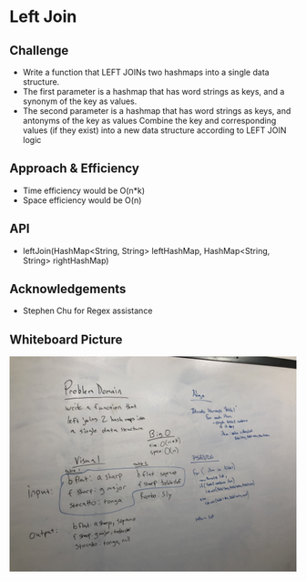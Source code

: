 # Left Join

 ## Challenge
- Write a function that LEFT JOINs two hashmaps into a single data structure.
- The first parameter is a hashmap that has word strings as keys, and a synonym of the key as values.
- The second parameter is a hashmap that has word strings as keys, and antonyms of the key as values Combine the key and corresponding values (if they exist) into a new data structure according to LEFT JOIN logic
 ## Approach & Efficiency
- Time efficiency would be O(n*k)
- Space efficiency would be O(n)

 ## API 
 - leftJoin(HashMap<String, String> leftHashMap, HashMap<String, String> rightHashMap)
 
 ## Acknowledgements
- Stephen Chu for Regex assistance

## Whiteboard Picture
![](../images/LeftJoin.jpg)